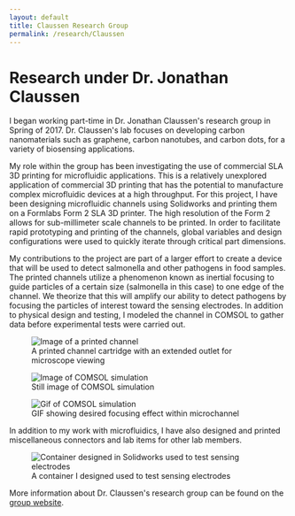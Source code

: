 ```yaml
---
layout: default
title: Claussen Research Group
permalink: /research/Claussen
---
```


# Research under Dr. Jonathan Claussen


I began working part-time in Dr. Jonathan Claussen's research group in Spring of 2017. Dr. Claussen's lab focuses on developing carbon nanomaterials such as graphene, carbon nanotubes, and carbon dots, for a variety of biosensing applications. 

My role within the group has been investigating the use of commercial SLA 3D printing for microfluidic applications. This is a relatively unexplored application of commercial 3D printing that has the potential to manufacture complex microfluidic devices at a high throughput. For this project, I have been designing microfluidic channels using Solidworks and printing them on a Formlabs Form 2 SLA 3D printer. The high resolution of the Form 2 allows for sub-millimeter scale channels to be printed. In order to facilitate rapid prototyping and printing of the channels, global variables and design configurations were used to quickly iterate through critical part dimensions. 

My contributions to the project are part of a larger effort to create a device that will be used to detect salmonella and other pathogens in food samples. The printed channels utilize a phenomenon known as inertial focusing to guide particles of a certain size (salmonella in this case) to one edge of the channel. We theorize that this will amplify our ability to detect pathogens by focusing the particles of interest toward the sensing electrodes. In addition to physical design and testing, I modeled the channel in COMSOL to gather data before experimental tests were carried out. 

<figure>
	<img src="{{ site.baseurl }}/assets/channel_no_exif.JPG" alt="Image of a printed channel"/>
	<figcaption>A printed channel cartridge with an extended outlet for microscope viewing</figcaption>
</figure>

<figure>
	<img src="{{ site.baseurl }}/assets/flow.png" alt="Image of COMSOL simulation"/>
	<figcaption>Still image of COMSOL simulation</figcaption>
</figure>

<figure>
	<img src="{{ site.baseurl }}/assets/flow.gif" alt="Gif of COMSOL simulation"/>
	<figcaption>GIF showing desired focusing effect within microchannel</figcaption>
</figure>

In addition to my work with microfluidics, I have also designed and printed miscellaneous connectors and lab items for other lab members.

<figure>
	<img src="{{ site.baseurl }}/assets/sensing_container2.PNG" alt="Container designed in Solidworks used to test sensing electrodes"/>
	<figcaption>A container I designed used to test sensing electrodes</figcaption>
</figure>





More information about Dr. Claussen's research group can be found on the [group website](http://web.me.iastate.edu/claussen/).
